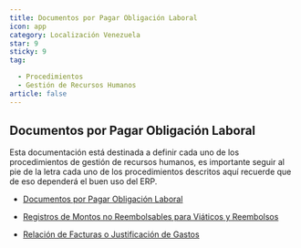```yaml
---
title: Documentos por Pagar Obligación Laboral
icon: app
category: Localización Venezuela
star: 9
sticky: 9
tag:

  - Procedimientos
  - Gestión de Recursos Humanos
article: false
---
```


## Documentos por Pagar Obligación Laboral

Esta documentación está destinada a definir cada uno de los procedimientos de gestión de recursos humanos, es importante seguir al pie de la letra cada uno de los procedimientos descritos aquí recuerde que de eso dependerá el buen uso del ERP.

- [Documentos por Pagar Obligación Laboral](document-payable-labor-obligation)

- [Registros de Montos no Reembolsables para Viáticos y Reembolsos](records-of-non-refundable-amounts-for-viatics-and-refunds)

- [Relación de Facturas o Justificación de Gastos](list-of-invoices-or-expenditure-justification)
